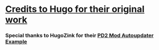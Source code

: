 # [Credits to Hugo for their original work](https://modworkshop.net/mod/22594)
### Special thanks to HugoZink for their [PD2 Mod Autoupdater Example](https://github.com/HugoZink/PD2AutoUpdateExample)
